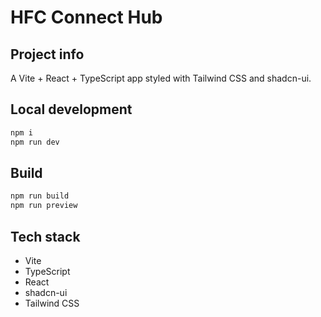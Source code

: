# HFC Connect Hub

## Project info

A Vite + React + TypeScript app styled with Tailwind CSS and shadcn-ui.

## Local development

```sh
npm i
npm run dev
```

## Build

```sh
npm run build
npm run preview
```

## Tech stack

- Vite
- TypeScript
- React
- shadcn-ui
- Tailwind CSS

